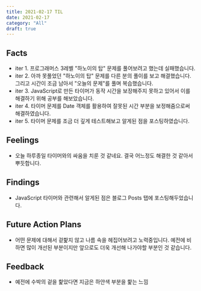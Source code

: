 ```yaml
---
title: 2021-02-17 TIL
date: 2021-02-17
category: "All"
draft: true
---
```


## Facts

- iter 1. 프로그래머스 3레벨 "하노이의 탑" 문제를 풀어보려고 했는데 실패했습니다.
- iter 2. 아까 못풀었던 "하노이의 탑" 문제를 다른 분의 풀이를 보고 해결했습니다. 그리고 시간이 조금 남아서 "오늘의 문제"를 풀며 복습했습니다.
- iter 3. JavaScript로 만든 타이머가 동작 시간을 보장해주지 못하고 있어서 이를 해결하기 위해 공부를 해보았습니다.
- iter 4. 타이머 문제를 Date 객체를 활용하여 잘못된 시간 부분을 보정해줌으로써 해결하였습니다.
- iter 5. 타이머 문제를 조금 더 깊게 테스트해보고 알게된 점을 포스팅하였습니다.

## Feelings

- 오늘 하루종일 타이머와의 싸움을 치룬 것 같네요. 결국 어느정도 해결한 것 같아서 뿌듯합니다.

## Findings

- JavaScript 타이머와 관련해서 알게된 점은 블로그 Posts 탭에 포스팅해두었습니다.

## Future Action Plans

- 어떤 문제에 대해서 겉핥지 않고 나름 속을 헤집어보려고 노력중입니다. 예전에 비하면 많이 개선된 부분이지만 앞으로도 더욱 개선해 나가야할 부분인 것 같습니다.

## Feedback

- 예전에 수박의 겉을 핥았다면 지금은 하얀색 부분을 핥는 느낌
